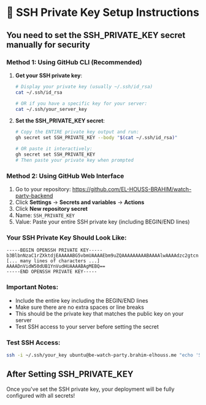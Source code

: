 # 🔐 SSH Private Key Setup Instructions

## You need to set the SSH_PRIVATE_KEY secret manually for security

### Method 1: Using GitHub CLI (Recommended)

1. **Get your SSH private key**:
   ```bash
   # Display your private key (usually ~/.ssh/id_rsa)
   cat ~/.ssh/id_rsa
   
   # OR if you have a specific key for your server:
   cat ~/.ssh/your_server_key
   ```

2. **Set the SSH_PRIVATE_KEY secret**:
   ```bash
   # Copy the ENTIRE private key output and run:
   gh secret set SSH_PRIVATE_KEY --body "$(cat ~/.ssh/id_rsa)"
   
   # OR paste it interactively:
   gh secret set SSH_PRIVATE_KEY
   # Then paste your private key when prompted
   ```

### Method 2: Using GitHub Web Interface

1. Go to your repository: https://github.com/EL-HOUSS-BRAHIM/watch-party-backend
2. Click **Settings** → **Secrets and variables** → **Actions**
3. Click **New repository secret**
4. Name: `SSH_PRIVATE_KEY`
5. Value: Paste your entire SSH private key (including BEGIN/END lines)

### Your SSH Private Key Should Look Like:
```
-----BEGIN OPENSSH PRIVATE KEY-----
b3BlbnNzaC1rZXktdjEAAAAABG5vbmUAAAAEbm9uZQAAAAAAAAABAAAAlwAAAAdzc2gtcn
[... many lines of characters ...]
AAAADnVidW50dUB1YnVudHUAAAABAgMEBQ==
-----END OPENSSH PRIVATE KEY-----
```

### Important Notes:
- Include the entire key including the BEGIN/END lines
- Make sure there are no extra spaces or line breaks
- This should be the private key that matches the public key on your server
- Test SSH access to your server before setting the secret

### Test SSH Access:
```bash
ssh -i ~/.ssh/your_key ubuntu@be-watch-party.brahim-elhouss.me "echo 'SSH connection successful!'"
```

## After Setting SSH_PRIVATE_KEY

Once you've set the SSH private key, your deployment will be fully configured with all secrets!
